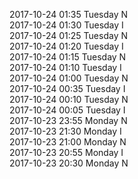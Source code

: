 2017-10-24 01:35 Tuesday  N  
2017-10-24 01:30 Tuesday  I  
2017-10-24 01:25 Tuesday  N  
2017-10-24 01:20 Tuesday  I  
2017-10-24 01:15 Tuesday  N  
2017-10-24 01:10 Tuesday  I  
2017-10-24 01:00 Tuesday  N  
2017-10-24 00:35 Tuesday  I  
2017-10-24 00:10 Tuesday  N  
2017-10-24 00:05 Tuesday  I  
2017-10-23 23:55 Monday  N  
2017-10-23 21:30 Monday  I  
2017-10-23 21:00 Monday  N  
2017-10-23 20:55 Monday  I  
2017-10-23 20:30 Monday  N  
